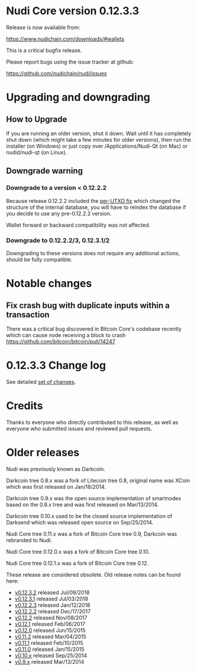 Nudi Core version 0.12.3.3
==========================

Release is now available from:

  <https://www.nudichain.com/downloads/#wallets>

This is a critical bugfix release.

Please report bugs using the issue tracker at github:

  <https://github.com/nudichain/nudi/issues>


Upgrading and downgrading
=========================

How to Upgrade
--------------

If you are running an older version, shut it down. Wait until it has completely
shut down (which might take a few minutes for older versions), then run the
installer (on Windows) or just copy over /Applications/Nudi-Qt (on Mac) or
nudid/nudi-qt (on Linux).

Downgrade warning
-----------------

### Downgrade to a version < 0.12.2.2

Because release 0.12.2.2 included the [per-UTXO fix](release-notes/nudi/release-notes-0.12.2.2.md#per-utxo-fix)
which changed the structure of the internal database, you will have to reindex
the database if you decide to use any pre-0.12.2.2 version.

Wallet forward or backward compatibility was not affected.

### Downgrade to 0.12.2.2/3, 0.12.3.1/2

Downgrading to these versions does not require any additional actions, should be
fully compatible.


Notable changes
===============

Fix crash bug with duplicate inputs within a transaction
--------------------------------------------------------

There was a critical bug discovered in Bitcoin Core's codebase recently which
can cause node receiving a block to crash https://github.com/bitcoin/bitcoin/pull/14247

0.12.3.3 Change log
===================

See detailed [set of changes](https://github.com/nudichain/nudi/compare/v0.12.3.2...nudi:v0.12.3.3).

Credits
=======

Thanks to everyone who directly contributed to this release,
as well as everyone who submitted issues and reviewed pull requests.


Older releases
==============

Nudi was previously known as Darkcoin.

Darkcoin tree 0.8.x was a fork of Litecoin tree 0.8, original name was XCoin
which was first released on Jan/18/2014.

Darkcoin tree 0.9.x was the open source implementation of smartnodes based on
the 0.8.x tree and was first released on Mar/13/2014.

Darkcoin tree 0.10.x used to be the closed source implementation of Darksend
which was released open source on Sep/25/2014.

Nudi Core tree 0.11.x was a fork of Bitcoin Core tree 0.9,
Darkcoin was rebranded to Nudi.

Nudi Core tree 0.12.0.x was a fork of Bitcoin Core tree 0.10.

Nudi Core tree 0.12.1.x was a fork of Bitcoin Core tree 0.12.

These release are considered obsolete. Old release notes can be found here:

- [v0.12.3.2](https://github.com/nudichain/nudi/blob/master/doc/release-notes/nudi/release-notes-0.12.3.2.md) released Jul/09/2018
- [v0.12.3.1](https://github.com/nudichain/nudi/blob/master/doc/release-notes/nudi/release-notes-0.12.3.1.md) released Jul/03/2018
- [v0.12.2.3](https://github.com/nudichain/nudi/blob/master/doc/release-notes/nudi/release-notes-0.12.2.3.md) released Jan/12/2018
- [v0.12.2.2](https://github.com/nudichain/nudi/blob/master/doc/release-notes/nudi/release-notes-0.12.2.2.md) released Dec/17/2017
- [v0.12.2](https://github.com/nudichain/nudi/blob/master/doc/release-notes/nudi/release-notes-0.12.2.md) released Nov/08/2017
- [v0.12.1](https://github.com/nudichain/nudi/blob/master/doc/release-notes/nudi/release-notes-0.12.1.md) released Feb/06/2017
- [v0.12.0](https://github.com/nudichain/nudi/blob/master/doc/release-notes/nudi/release-notes-0.12.0.md) released Jun/15/2015
- [v0.11.2](https://github.com/nudichain/nudi/blob/master/doc/release-notes/nudi/release-notes-0.11.2.md) released Mar/04/2015
- [v0.11.1](https://github.com/nudichain/nudi/blob/master/doc/release-notes/nudi/release-notes-0.11.1.md) released Feb/10/2015
- [v0.11.0](https://github.com/nudichain/nudi/blob/master/doc/release-notes/nudi/release-notes-0.11.0.md) released Jan/15/2015
- [v0.10.x](https://github.com/nudichain/nudi/blob/master/doc/release-notes/nudi/release-notes-0.10.0.md) released Sep/25/2014
- [v0.9.x](https://github.com/nudichain/nudi/blob/master/doc/release-notes/nudi/release-notes-0.9.0.md) released Mar/13/2014

